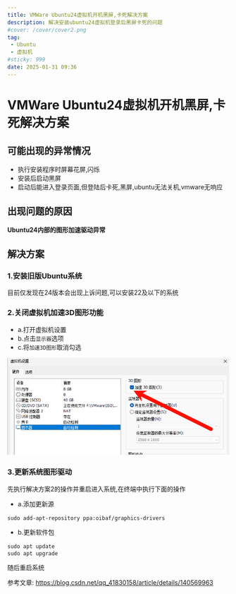```yaml
---
title: VMWare Ubuntu24虚拟机开机黑屏,卡死解决方案
description: 解决安装ubuntu24虚拟机登录后黑屏卡死的问题
#cover: /cover/cover2.png
tag:
 - Ubuntu
 - 虚拟机
#sticky: 999
date: 2025-01-31 09:36
---
```


# VMWare Ubuntu24虚拟机开机黑屏,卡死解决方案

## 可能出现的异常情况

* 执行安装程序时屏幕花屏,闪烁
* 安装后启动黑屏
* 启动后能进入登录页面,但登陆后卡死,黑屏,ubuntu无法关机,vmware无响应

## 出现问题的原因

**Ubuntu24内部的图形加速驱动异常**

## 解决方案

### 1.安装旧版Ubuntu系统

目前仅发现在24版本会出现上诉问题,可以安装22及以下的系统

### 2.关闭虚拟机加速3D图形功能

* a.打开虚拟机设置
* b.点击`显示器`选项
* c.将`加速3D图形`取消勾选

![img.png](img.png)

### 3.更新系统图形驱动

先执行解决方案2的操作并重启进入系统,在终端中执行下面的操作

* a.添加更新源

```shell
sudo add-apt-repository ppa:oibaf/graphics-drivers
```

* b.更新软件包

```shell
sudo apt update
sudo apt upgrade
```

随后重启系统


参考文章: https://blog.csdn.net/qq_41830158/article/details/140569963
